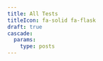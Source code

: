 ```yaml
---
title: All Tests
titleIcon: fa-solid fa-flask
draft: true
cascade:
  params:
    type: posts
---
```

